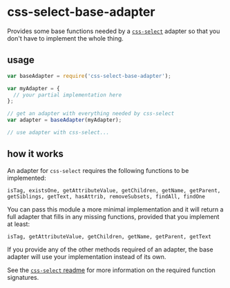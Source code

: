 # css-select-base-adapter

Provides some base functions needed by a 
[`css-select`](https://github.com/fb55/css-select) adapter so that you don't
have to implement the whole thing.

## usage

```javascript
var baseAdapter = require('css-select-base-adapter');

var myAdapter = {
  // your partial implementation here
};

// get an adapter with everything needed by css-select
var adapter = baseAdapter(myAdapter);

// use adapter with css-select...
```

## how it works

An adapter for `css-select` requires the following functions to be implemented:

```
isTag, existsOne, getAttributeValue, getChildren, getName, getParent,
getSiblings, getText, hasAttrib, removeSubsets, findAll, findOne
```

You can pass this module a more minimal implementation and it will return a full 
adapter that fills in any missing functions, provided that you implement at 
least:  

```
isTag, getAttributeValue, getChildren, getName, getParent, getText
```

If you provide any of the other methods required of an adapter, the base adapter 
will use your implementation instead of its own.

See the 
[`css-select` readme](https://github.com/fb55/css-select/blob/master/README.md)
for more information on the required function signatures.
